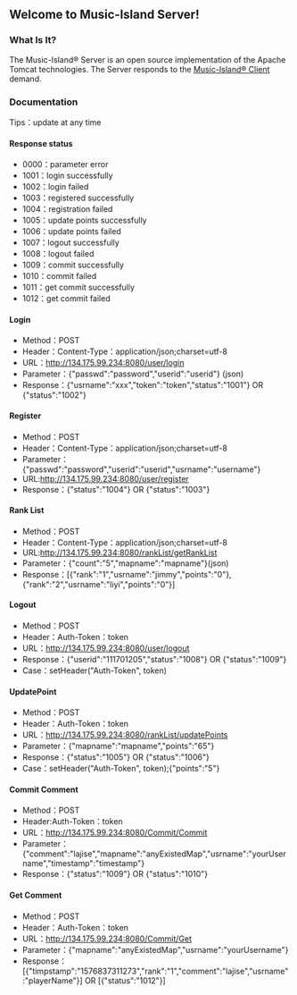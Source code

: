 ## Welcome to Music-Island Server!
### What Is It?
The Music-Island® Server is an open source implementation of the Apache Tomcat
technologies. The Server responds to the [Music-Island® Client](https://github.com/Music-Island/Client) demand.
### Documentation
Tips：update at any time
#### Response status
- 0000：parameter error
- 1001：login successfully
- 1002：login failed
- 1003：registered successfully
- 1004：registration failed
- 1005：update points successfully
- 1006：update points failed
- 1007：logout successfully
- 1008：logout failed
- 1009：commit successfully
- 1010：commit failed
- 1011：get commit successfully
- 1012：get commit failed
#### Login
- Method：POST
- Header：Content-Type：application/json;charset=utf-8
- URL：http://134.175.99.234:8080/user/login
- Parameter：{"passwd":"password","userid":"userid"} (json)
- Response：{"usrname":"xxx","token":"token","status":"1001"} OR {"status":"1002"}
#### Register
- Method：POST
- Header：Content-Type：application/json;charset=utf-8
- Parameter：{"passwd":"password","userid":"userid","usrname":"username"}
- URL:http://134.175.99.234:8080/user/register
- Response：{"status":"1004"} OR {"status":"1003"}
#### Rank List
- Method：POST
- Header：Content-Type：application/json;charset=utf-8
- URL:http://134.175.99.234:8080/rankList/getRankList
- Parameter：{"count":"5","mapname":"mapname"}(json)
- Response：[{"rank":"1","usrname":"jimmy","points":"0"},{"rank":"2","usrname":"liyi","points":"0"}]
#### Logout
- Method：POST
- Header：Auth-Token：token
- URL：http://134.175.99.234:8080/user/logout
- Response：{"userid":"111701205","status":"1008"} OR {"status":"1009"}
- Case：setHeader("Auth-Token", token)
#### UpdatePoint
- Method：POST
- Header：Auth-Token：token
- URL：http://134.175.99.234:8080/rankList/updatePoints
- Parameter：{"mapname":"mapname","points":"65"}
- Response：{"status":"1005"} OR {"status":"1006"}
- Case：setHeader("Auth-Token", token);{"points":"5"}
#### Commit Comment
- Method：POST
- Header:Auth-Token：token
- URL：http://134.175.99.234:8080/Commit/Commit
- Parameter：{"comment":"lajise","mapname":"anyExistedMap","usrname":"yourUsername","timestamp":"timestamp"}
- Response：{"status":"1009"} OR {"status":"1010"}
#### Get Comment
- Method：POST
- Header：Auth-Token：token
- URL：http://134.175.99.234:8080/Commit/Get
- Parameter：{"mapname":"anyExistedMap","usrname":"yourUsername"}
- Response：[{"timpstamp":"1576837311273","rank":"1","comment":"lajise","usrname":"playerName"}] OR [{"status":"1012"}]

